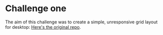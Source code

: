 # Challenge one  

The aim of this challenge was to create a simple, unresponsive grid layout for desktop: [Here's the original repo](https://github.com/makersacademy/course/blob/master/web_design/1-add-grid-for-desktop.md).